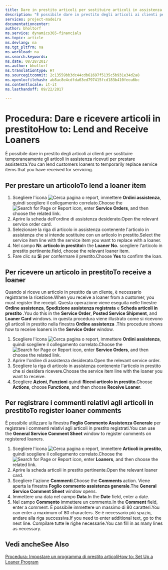 ```yaml
---
title: Dare in prestito articoli per sostituire articoli in assistenza | Documenti Microsoft
description: "È possibile dare in prestito degli articoli ai clienti per sostituire temporaneamente gli articoli in assistenza ricevuti per prestare assistenza."
services: project-madeira
documentationcenter: 
author: bholtorf
ms.service: dynamics365-financials
ms.topic: article
ms.devlang: na
ms.tgt_pltfrm: na
ms.workload: na
ms.search.keywords: 
ms.date: 08/28/2017
ms.author: bholtorf
ms.translationtype: HT
ms.sourcegitcommit: 2c13559bb3dc44cdb61697f5135c5b931e34d2a8
ms.openlocfilehash: ab8ac8e4cdfda63ed797415fcd183b410feea6bc
ms.contentlocale: it-it
ms.lasthandoff: 09/22/2017

---
```

# <a name="how-to-lend-and-receive-loaners"></a><span data-ttu-id="ea61b-103">Procedura: Dare e ricevere articoli in prestito</span><span class="sxs-lookup"><span data-stu-id="ea61b-103">How to: Lend and Receive Loaners</span></span>
<span data-ttu-id="ea61b-104">È possibile dare in prestito degli articoli ai clienti per sostituire temporaneamente gli articoli in assistenza ricevuti per prestare assistenza.</span><span class="sxs-lookup"><span data-stu-id="ea61b-104">You can lend customers loaners to temporarily replace service items that you have received for servicing.</span></span>  
  
## <a name="to-lend-a-loaner-item"></a><span data-ttu-id="ea61b-105">Per prestare un articolo</span><span class="sxs-lookup"><span data-stu-id="ea61b-105">To lend a loaner item</span></span>    
1. <span data-ttu-id="ea61b-106">Scegliere l'icona ![Cerca pagina o report](media/ui-search/search_small.png "icona Cerca pagina o report"), immettere **Ordini assistenza**, quindi scegliere il collegamento correlato.</span><span class="sxs-lookup"><span data-stu-id="ea61b-106">Choose the ![Search for Page or Report](media/ui-search/search_small.png "Search for Page or Report icon") icon, enter **Service Orders**, and then choose the related link.</span></span>  
2. <span data-ttu-id="ea61b-107">Aprire la scheda dell'ordine di assistenza desiderato.</span><span class="sxs-lookup"><span data-stu-id="ea61b-107">Open the relevant service order card.</span></span>  
3. <span data-ttu-id="ea61b-108">Selezionare la riga di articolo in assistenza contenente l'articolo in assistenza che si intende sostituire con un articolo in prestito.</span><span class="sxs-lookup"><span data-stu-id="ea61b-108">Select the service item line with the service item you want to replace with a loaner.</span></span>  
4. <span data-ttu-id="ea61b-109">Nel campo **Nr. articolo in prestito**</span><span class="sxs-lookup"><span data-stu-id="ea61b-109">In the **Loaner No.**</span></span> <span data-ttu-id="ea61b-110">scegliere l'articolo in prestito pertinente.</span><span class="sxs-lookup"><span data-stu-id="ea61b-110">field, choose the relevant loaner item.</span></span>  
5. <span data-ttu-id="ea61b-111">Fare clic su **Sì** per confermare il prestito.</span><span class="sxs-lookup"><span data-stu-id="ea61b-111">Choose **Yes** to confirm the loan.</span></span>  

## <a name="to-receive-a-loaner"></a><span data-ttu-id="ea61b-112">Per ricevere un articolo in prestito</span><span class="sxs-lookup"><span data-stu-id="ea61b-112">To receive a loaner</span></span>  
<span data-ttu-id="ea61b-113">Quando si riceve un articolo in prestito da un cliente, è necessario registrarne la ricezione.</span><span class="sxs-lookup"><span data-stu-id="ea61b-113">When you receive a loaner from a customer, you must register the receipt.</span></span> <span data-ttu-id="ea61b-114">Questa operazione viene eseguita nelle finestre **Ordine assistenza**, **Spedizione assistenza registrata** e  **Scheda articoli in prestito** .</span><span class="sxs-lookup"><span data-stu-id="ea61b-114">You do this in the **Service Order**, **Posted Service Shipment**, and **Loaner Card** windows.</span></span> <span data-ttu-id="ea61b-115">in questa procedura viene illustrato come si ricevono gli articoli in prestito nella finestra **Ordine assistenza** .</span><span class="sxs-lookup"><span data-stu-id="ea61b-115">This procedure shows how to receive loaners in the **Service Order** window.</span></span>  
  
1. <span data-ttu-id="ea61b-116">Scegliere l'icona ![Cerca pagina o report](media/ui-search/search_small.png "icona Cerca pagina o report"), immettere **Ordini assistenza**, quindi scegliere il collegamento correlato.</span><span class="sxs-lookup"><span data-stu-id="ea61b-116">Choose the ![Search for Page or Report](media/ui-search/search_small.png "Search for Page or Report icon") icon, enter **Service Orders**, and then choose the related link.</span></span>  
2. <span data-ttu-id="ea61b-117">Aprire l'ordine di assistenza desiderato.</span><span class="sxs-lookup"><span data-stu-id="ea61b-117">Open the relevant service order.</span></span>  
3. <span data-ttu-id="ea61b-118">Scegliere la riga di articolo in assistenza contenente l'articolo in prestito che si desidera ricevere.</span><span class="sxs-lookup"><span data-stu-id="ea61b-118">Choose the service item line with the loaner you want to receive.</span></span>  
4. <span data-ttu-id="ea61b-119">Scegliere **Azioni**, **Funzioni** quindi **Ricevi articolo in prestito**.</span><span class="sxs-lookup"><span data-stu-id="ea61b-119">Choose **Actions**, choose **Functions**, and then choose **Receive Loaner**.</span></span>  

## <a name="to-register-loaner-comments"></a><span data-ttu-id="ea61b-120">Per registrare i commenti relativi agli articoli in prestito</span><span class="sxs-lookup"><span data-stu-id="ea61b-120">To register loaner comments</span></span>  
<span data-ttu-id="ea61b-121">È possibile utilizzare la finestra **Foglio Commento Assistenza Generale** per registrare i commenti relativi agli articoli in prestito registrati.</span><span class="sxs-lookup"><span data-stu-id="ea61b-121">You can use the **General Service Comment Sheet** window to register comments on registered loaners.</span></span>  
  
1. <span data-ttu-id="ea61b-122">Scegliere l'icona ![Cerca pagina o report](media/ui-search/search_small.png "icona Cerca pagina o report"), immettere **Articoli in prestito**, quindi scegliere il collegamento correlato.</span><span class="sxs-lookup"><span data-stu-id="ea61b-122">Choose the ![Search for Page or Report](media/ui-search/search_small.png "Search for Page or Report icon") icon, enter **Loaners**, and then choose the related link.</span></span>  
2. <span data-ttu-id="ea61b-123">Aprire la scheda articoli in prestito pertinente.</span><span class="sxs-lookup"><span data-stu-id="ea61b-123">Open the relevant loaner card.</span></span>  
3. <span data-ttu-id="ea61b-124">Scegliere l'azione **Commenti**.</span><span class="sxs-lookup"><span data-stu-id="ea61b-124">Choose the **Comments** action.</span></span> <span data-ttu-id="ea61b-125">Viene aperta la finestra **Foglio commento assistenza generale**.</span><span class="sxs-lookup"><span data-stu-id="ea61b-125">The **General Service Comment Sheet** window opens.</span></span>  
4. <span data-ttu-id="ea61b-126">Immettere una data nel campo **Data**.</span><span class="sxs-lookup"><span data-stu-id="ea61b-126">In the **Date** field, enter a date.</span></span>  
5. <span data-ttu-id="ea61b-127">Nel campo **Commento** immettere un commento.</span><span class="sxs-lookup"><span data-stu-id="ea61b-127">In the **Comment** field, enter a comment.</span></span> <span data-ttu-id="ea61b-128">È possibile immettere un massimo di 80 caratteri.</span><span class="sxs-lookup"><span data-stu-id="ea61b-128">You can enter a maximum of 80 characters.</span></span> <span data-ttu-id="ea61b-129">Se è necessario più spazio, andare alla riga successiva.</span><span class="sxs-lookup"><span data-stu-id="ea61b-129">If you need to enter additional text, go to the next line.</span></span> <span data-ttu-id="ea61b-130">Compilare tutte le righe necessarie.</span><span class="sxs-lookup"><span data-stu-id="ea61b-130">You can fill in as many lines as necessary.</span></span>  
  
## <a name="see-also"></a><span data-ttu-id="ea61b-131">Vedi anche</span><span class="sxs-lookup"><span data-stu-id="ea61b-131">See Also</span></span>  
[<span data-ttu-id="ea61b-132">Procedura: Impostare un programma di prestito articoli</span><span class="sxs-lookup"><span data-stu-id="ea61b-132">How to: Set Up a Loaner Program</span></span>](service-how-setup-loaner-program.md)   

